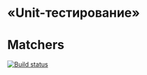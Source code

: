 # «Unit-тестирование»
# Matchers
[![Build status](https://ci.appveyor.com/api/projects/status/jqw2i4yai4iangdy?svg=true)](https://ci.appveyor.com/project/LizaSmeh/ajs-test-matchers)